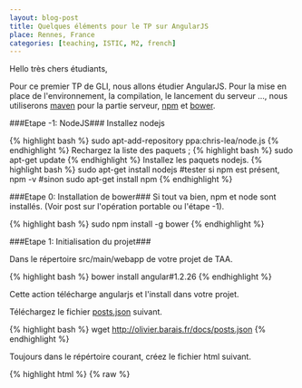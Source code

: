 ```yaml
---
layout: blog-post
title: Quelques éléments pour le TP sur AngularJS
place: Rennes, France
categories: [teaching, ISTIC, M2, french]
---
```

Hello très chers étudiants,

Pour ce premier TP de GLI, nous allons étudier AngularJS. Pour la mise en place de l'environnement, la compilation, le lancement du serveur ..., nous utiliserons [maven](http://maven.apache.org/) pour la partie serveur, [npm](https://www.npmjs.org/) et [bower](http://bower.io/).

<!--more-->

###Etape -1: NodeJS###
Installez nodejs

{% highlight bash %}
sudo apt-add-repository ppa:chris-lea/node.js
{% endhighlight %}
Rechargez la liste des paquets ;
{% highlight bash %}
sudo apt-get update
{% endhighlight %}
Installez les paquets nodejs.
{% highlight bash %}
sudo apt-get install nodejs
#tester si npm est présent, 
npm -v
#sinon 
sudo apt-get install npm 
{% endhighlight %}



###Etape 0: Installation de bower###
Si tout va bien, npm et node sont installés. (Voir post sur l'opération portable ou l'étape -1). 

{% highlight bash %}
sudo npm install -g  bower
{% endhighlight %}

###Etape 1: Initialisation du projet###

Dans le répertoire src/main/webapp de votre projet de TAA. 


{% highlight bash %}
bower install angular#1.2.26
{% endhighlight %}

Cette action télécharge angularjs et l'install dans votre projet. 


Téléchargez le fichier [posts.json](../../../docs/posts.json) suivant. 

{% highlight bash %}
wget http://olivier.barais.fr/docs/posts.json
{% endhighlight %}

Toujours dans le répértoire courant, créez le fichier html suivant. 

{% highlight html %}
{% raw  %}
<!doctype html>
<html lang="en" ng-app id="ng-app">
	<head>    
		<script src="bower_components/angular/angular.min.js"></script>
		<script>
		function PostsCtrlAjax($scope, $http)
		{

		$http({method: 'GET', url: 'posts.json'}).success(function(data) {
		$scope.posts = data;
		});
		}
		</script>
		<style>
		body{font-family:arial; font-size:12px;padding:10px;}
		.postBody{ width:550px; border-bottom:dashed 2px #dedede}
		.postBody a{color:#333333;text-decoration:none}
		.postBody a:hover{color:#006699;background-color:#dedede}
		.time{margin:10px 0px 10px 0px; color:#006699; }
		</style>
	</head>

	<body >
		<h1>Parsing JSON with Angular JS Tutorial</h1>   
			<div id="ng-app" ng-app ng-controller="PostsCtrlAjax">  
			<div ng-repeat="post in posts" class='postBody'>
			<h2><a href='{{post.url}}'>{{post.title}}</a></h2>
			<div class='time'>{{post.time}} - {{post.author}} </div>
			<p>{{post.description}}</p>
			<img ng-src="{{post.banner}}" style='width:550px'/>
			</div>
			</div>
	</body>
</html>
	{% endraw  %}
{% endhighlight %}


Lancez un serveur web. A la racine de votre projet. 

{% highlight bash %}
sudo  npm install http-server -g
http-server #ou hs pour certaines versions
{% endhighlight %}

RDV sur [http://localhost:8080/app/index.html](http://localhost:8080/index.html)



###Etape 2: Partir d'un squelette de projet plus classique###

Supprimer tout ce qui se trouve dans votre répertoire web-app

Installez compass

{% highlight bash %}
sudo gem update --system
sudo apt-get install ruby-dev
sudo gem install compass
{% endhighlight %}

Vérifiez les éléments nécessaire pour générer un projet avec yeoman

{% highlight bash %}
npm install -g grunt-cli bower yo generator-karma generator-angular
{% endhighlight %}


Make a new directory, and cd into it:

{% highlight bash %}
mkdir my-new-project && cd $_
{% endhighlight %}


Run yo angular, optionally passing an app name:

{% highlight bash %}
yo angular [app-name]
{% endhighlight %}

Run grunt for building and grunt serve for preview
{% highlight bash %}
grunt
grunt serve
{% endhighlight %}

Vous pouvez utilisez eclipse ou intelliJ pour éditer votre projet. 

[eclipse angular](http://marketplace.eclipse.org/content/angularjs-eclipse#.VEdV8XVtPUY)

[intelliJ angular](https://plugins.jetbrains.com/plugin/6971?pr=phpStorm)



###Etape 3: Construire l'IHM de votre application de faites en TAA à l'aide d'angularjs.###


Have fun ;)

